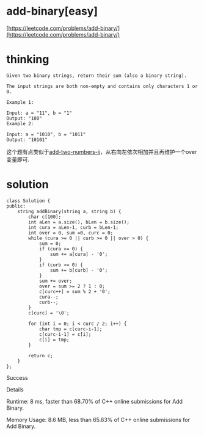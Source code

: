 # add-binary[easy]

[https://leetcode.com/problems/add-binary/](https://leetcode.com/problems/add-binary/)

# thinking

```
Given two binary strings, return their sum (also a binary string).

The input strings are both non-empty and contains only characters 1 or 0.

Example 1:

Input: a = "11", b = "1"
Output: "100"
Example 2:

Input: a = "1010", b = "1011"
Output: "10101"
```


这个题有点类似于[add-two-numbers-ii](https://github.com/xuwenzhi/leetcode/blob/master/linked-list/add-two-numbers-ii.md)，从右向左依次相加并且再维护一个over变量即可.


# solution

```
class Solution {
public:
    string addBinary(string a, string b) {
        char c[100];
        int aLen = a.size(), bLen = b.size();
        int cura = aLen-1, curb = bLen-1;
        int over = 0, sum =0, curc = 0;
        while (cura >= 0 || curb >= 0 || over > 0) {
            sum = 0;
            if (cura >= 0) {
                sum += a[cura] - '0';
            }
            if (curb >= 0) {
                sum += b[curb] - '0';
            }
            sum += over;
            over = sum >= 2 ? 1 : 0;
            c[curc++] = sum % 2 + '0';
            cura--;
            curb--;
        }
        c[curc] = '\0';

        for (int i = 0; i < curc / 2; i++) {
            char tmp = c[curc-i-1];
            c[curc-i-1] = c[i];
            c[i] = tmp;
        }

        return c;
    }
};
```

Success

Details

Runtime: 8 ms, faster than 68.70% of C++ online submissions for Add Binary.

Memory Usage: 8.6 MB, less than 65.63% of C++ online submissions for Add Binary.
